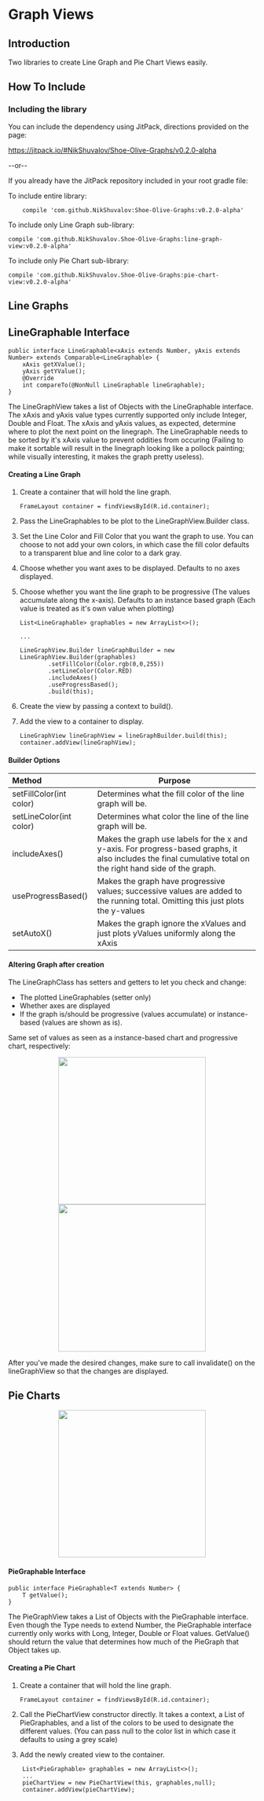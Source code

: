 # Graph Views

## Introduction

Two libraries to create Line Graph and Pie Chart Views easily.

## How To Include

### Including the library
You can include the dependency using JitPack, directions provided on the page:

https://jitpack.io/#NikShuvalov/Shoe-Olive-Graphs/v0.2.0-alpha

--or--

If you already have the JitPack repository included in your root gradle file:

To include entire library:
```
    compile 'com.github.NikShuvalov:Shoe-Olive-Graphs:v0.2.0-alpha'
```

To include only Line Graph sub-library:
```
compile 'com.github.NikShuvalov.Shoe-Olive-Graphs:line-graph-view:v0.2.0-alpha'
```

To include only Pie Chart sub-library:
```
compile 'com.github.NikShuvalov.Shoe-Olive-Graphs:pie-chart-view:v0.2.0-alpha'
```

## Line Graphs

## LineGraphable Interface

```
public interface LineGraphable<xAxis extends Number, yAxis extends Number> extends Comparable<LineGraphable> {
    xAxis getXValue();
    yAxis getYValue();
    @Override
    int compareTo(@NonNull LineGraphable lineGraphable);
}
```

The LineGraphView takes a list of Objects with the LineGraphable interface. The xAxis and yAxis value types currently supported only include Integer, Double and Float. The xAxis and yAxis values, as expected, determine where to plot the next point on the linegraph. The LineGraphable needs to be sorted by it's xAxis value to prevent oddities from occuring (Failing to make it sortable will result in the linegraph looking like a pollock painting; while visually interesting, it makes the graph pretty useless).


#### Creating a Line Graph

1. Create a container that will hold the line graph. 

    ```
    FrameLayout container = findViewsById(R.id.container);
    ```

2. Pass the LineGraphables to be plot to the LineGraphView.Builder class. 
3. Set the Line Color and Fill Color that you want the graph to use. You can choose to not add your own colors, in which case the fill color defaults to a transparent blue and line color to a dark gray.
4. Choose whether you want axes to be displayed. Defaults to no axes displayed.
5. Choose whether you want the line graph to be progressive (The values accumulate along the x-axis). Defaults to an instance based graph (Each value is treated as it's own value when plotting)

    ```
    List<LineGraphable> graphables = new ArrayList<>();
    
    ...
    
    LineGraphView.Builder lineGraphBuilder = new LineGraphView.Builder(graphables)
            .setFillColor(Color.rgb(0,0,255))
            .setLineColor(Color.RED)
            .includeAxes()
            .useProgressBased();
            .build(this);
    ```

6. Create the view by passing a context to build().
7. Add the view to a container to display.
    
    ```
    LineGraphView lineGraphView = lineGraphBuilder.build(this);
    container.addView(lineGraphView);
    ````
    
#### Builder Options
| Method| Purpose|
|:---|---|
| setFillColor(int color) | Determines what the fill color of the line graph will be.|
| setLineColor(int color) | Determines what color the line of the line graph will be.|
|includeAxes()| Makes the graph use labels for the x and y-axis. For progress-based graphs, it also includes the final cumulative total on the right hand side of the graph.|
|useProgressBased() | Makes the graph have progressive values; successive values are added to the running total. Omitting this just plots the y-values |
|setAutoX() | Makes the graph ignore the xValues and just plots yValues uniformly along the xAxis|
        
#### Altering Graph after creation

The LineGraphClass has setters and getters to let you check and change:
 + The plotted LineGraphables (setter only)
 + Whether axes are displayed
 + If the graph is/should be progressive (values accumulate) or instance-based (values are shown as is).
 
Same set of values as seen as a instance-based chart and progressive chart, respectively:

<p align="center">
  <img src="https://github.com/NikShuvalov/Shoe-Olive-Graphs/blob/master/instance_line.png" width="300">
  <img src="https://github.com/NikShuvalov/Shoe-Olive-Graphs/blob/master/progressive_line.png" width="300">
</p>


After you've made the desired changes, make sure to call invalidate() on the lineGraphView so that the changes are displayed.

## Pie Charts

<p align="center">
  <img src="https://github.com/NikShuvalov/Shoe-Olive-Graphs/blob/master/pie_graph.png" width="300">
</p>

#### PieGraphable Interface

```
public interface PieGraphable<T extends Number> {
    T getValue();
}
```

The PieGraphView takes a List of Objects with the PieGraphable interface. Even though the Type needs to extend Number, the PieGraphable interface currently only works with Long, Integer, Double or Float values. GetValue() should return the value that determines how much of the PieGraph that Object takes up.

#### Creating a Pie Chart

1. Create a container that will hold the line graph. 

    ```
    FrameLayout container = findViewsById(R.id.container);
    ```

2. Call the PieChartView constructor directly. It takes a context, a List of PieGraphables, and a list of the colors to be used to designate the different values. (You can pass null to the color list in which case it defaults to using a grey scale)

3. Add the newly created view to the container.

```
    List<PieGraphable> graphables = new ArrayList<>();
    ...
    pieChartView = new PieChartView(this, graphables,null);
    container.addView(pieChartView);

```
